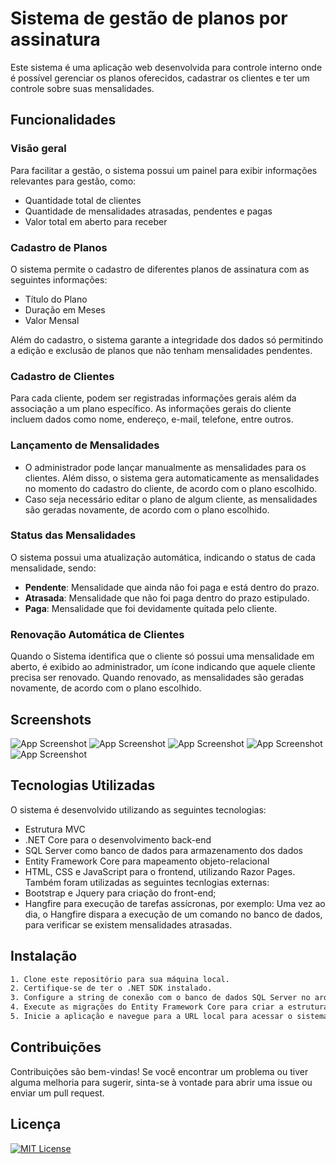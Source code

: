 # Sistema de gestão de planos por assinatura

Este sistema é uma aplicação web desenvolvida para controle interno onde é possível gerenciar os planos oferecidos, cadastrar os clientes e ter um controle sobre suas mensalidades.

## Funcionalidades

### Visão geral

Para facilitar a gestão, o sistema possui um painel para exibir informações relevantes para gestão, como:

- Quantidade total de clientes
- Quantidade de mensalidades atrasadas, pendentes e pagas
- Valor total em aberto para receber

### Cadastro de Planos

O sistema permite o cadastro de diferentes planos de assinatura com as seguintes informações:

- Título do Plano
- Duração em Meses
- Valor Mensal

Além do cadastro, o sistema garante a integridade dos dados só permitindo a edição e exclusão de planos que não tenham mensalidades pendentes.

### Cadastro de Clientes

Para cada cliente, podem ser registradas informações gerais além da associação a um plano específico. As informações gerais do cliente incluem dados como nome, endereço, e-mail, telefone, entre outros.

### Lançamento de Mensalidades

- O administrador pode lançar manualmente as mensalidades para os clientes. Além disso, o sistema gera automaticamente as mensalidades no momento do cadastro do cliente, de acordo com o plano escolhido.
- Caso seja necessário editar o plano de algum cliente, as mensalidades são geradas novamente, de acordo com o plano escolhido.

### Status das Mensalidades

O sistema possui uma atualização automática, indicando o status de cada mensalidade, sendo:

- **Pendente**: Mensalidade que ainda não foi paga e está dentro do prazo.
- **Atrasada**: Mensalidade que não foi paga dentro do prazo estipulado.
- **Paga**: Mensalidade que foi devidamente quitada pelo cliente.

### Renovação Automática de Clientes

Quando o Sistema identifica que o cliente só possui uma mensalidade em aberto, é exibido ao administrador, um ícone indicando que aquele cliente precisa ser renovado. Quando renovado, as mensalidades são geradas novamente, de acordo com o plano escolhido.
## Screenshots

![App Screenshot](https://i.imgur.com/p3hqZ7S.png)
![App Screenshot](https://i.imgur.com/9Utt8rg.png)
![App Screenshot](https://i.imgur.com/Rzbq1aw.png)
![App Screenshot](https://i.imgur.com/7LdSFet.png)
![App Screenshot](https://i.imgur.com/fKin8LH.png)

## Tecnologias Utilizadas

O sistema é desenvolvido utilizando as seguintes tecnologias:
- Estrutura MVC
- .NET Core para o desenvolvimento back-end
- SQL Server como banco de dados para armazenamento dos dados
- Entity Framework Core para mapeamento objeto-relacional
- HTML, CSS e JavaScript para o frontend, utilizando Razor Pages.
Também foram utilizadas as seguintes tecnlogias externas:
- Bootstrap e Jquery para criação do front-end;
- Hangfire para execução de tarefas assícronas, por exemplo: Uma vez ao dia, o Hangfire dispara a execução de um comando no banco de dados, para verificar se existem mensalidades atrasadas.

## Instalação

```bash
1. Clone este repositório para sua máquina local.
2. Certifique-se de ter o .NET SDK instalado.
3. Configure a string de conexão com o banco de dados SQL Server no arquivo `appsettings.json`.
4. Execute as migrações do Entity Framework Core para criar a estrutura do banco de dados.
5. Inicie a aplicação e navegue para a URL local para acessar o sistema.
```
    
## Contribuições

Contribuições são bem-vindas! Se você encontrar um problema ou tiver alguma melhoria para sugerir, sinta-se à vontade para abrir uma issue ou enviar um pull request.
## Licença
[![MIT License](https://img.shields.io/badge/License-MIT-green.svg)](https://github.com/ruan-almeidaa/BanzaiTV/blob/main/LICENSE)

